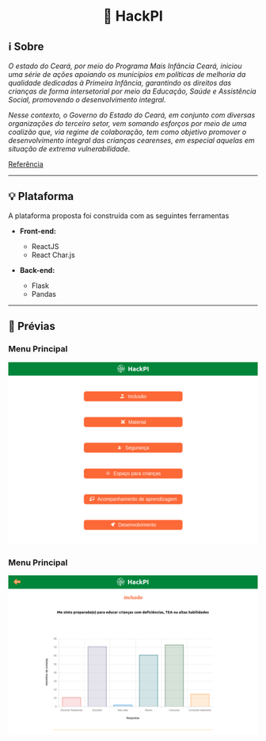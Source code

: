 <h1 align="center">👶 HackPI</h1>

## ℹ️ Sobre

_O estado do Ceará, por meio do Programa Mais Infância Ceará, iniciou uma série de ações apoiando os municípios em políticas de melhoria da qualidade dedicadas à Primeira Infância, garantindo os direitos das crianças de forma intersetorial por meio da Educação, Saúde e Assistência Social, promovendo o desenvolvimento integral._

_Nesse contexto, o Governo do Estado do Ceará, em conjunto com diversas organizações do terceiro setor, vem somando esforços por meio de uma coalizão que, via regime de colaboração, tem como objetivo promover o desenvolvimento integral das crianças cearenses, em especial aquelas em situação de extrema vulnerabilidade._

[Referência](https://www.instagram.com/p/CTSxlOErhPi/)

---

## 💡 Plataforma

A plataforma proposta foi construída com as seguintes ferramentas

- **Front-end:**

  - ReactJS
  - React Char.js

- **Back-end:**

  - Flask
  - Pandas

---

## 🚀 Prévias

### Menu Principal

![Menu principal](previa_menu.png "Menu principal")

### Menu Principal

![Gráfico](previa_grafico.png "Exemplo de gráfico")
